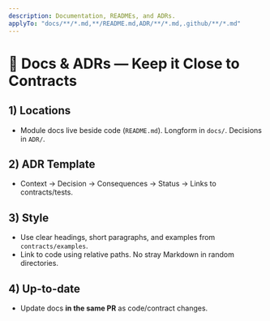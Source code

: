 ```yaml
---
description: Documentation, READMEs, and ADRs.
applyTo: "docs/**/*.md,**/README.md,ADR/**/*.md,.github/**/*.md"
---
```

# 📝 Docs & ADRs — Keep it Close to Contracts

## 1) Locations
- Module docs live beside code (`README.md`). Longform in `docs/`. Decisions in `ADR/`.

## 2) ADR Template
- Context → Decision → Consequences → Status → Links to contracts/tests.

## 3) Style
- Use clear headings, short paragraphs, and examples from `contracts/examples`.
- Link to code using relative paths. No stray Markdown in random directories.

## 4) Up-to-date
- Update docs **in the same PR** as code/contract changes.